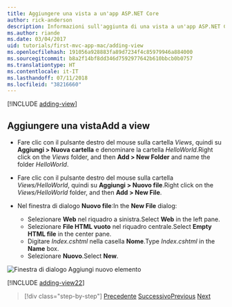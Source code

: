 ```yaml
---
title: Aggiungere una vista a un'app ASP.NET Core
author: rick-anderson
description: Informazioni sull'aggiunta di una vista a un'app ASP.NET Core.
ms.author: riande
ms.date: 03/04/2017
uid: tutorials/first-mvc-app-mac/adding-view
ms.openlocfilehash: 191056a928883fa89d7234f4c85979946a884000
ms.sourcegitcommit: b8a2f14bf8dd346d7592977642b610bbcb0b0757
ms.translationtype: HT
ms.contentlocale: it-IT
ms.lasthandoff: 07/11/2018
ms.locfileid: "38216660"
---
```

[!INCLUDE [adding-view](../../includes/mvc-intro/adding_view1.md)]

## <a name="add-a-view"></a><span data-ttu-id="39b17-103">Aggiungere una vista</span><span class="sxs-lookup"><span data-stu-id="39b17-103">Add a view</span></span> 

* <span data-ttu-id="39b17-104">Fare clic con il pulsante destro del mouse sulla cartella *Views*, quindi su **Aggiungi > Nuova cartella** e denominare la cartella *HelloWorld*.</span><span class="sxs-lookup"><span data-stu-id="39b17-104">Right click on the *Views* folder, and then **Add > New Folder** and name the folder *HelloWorld*.</span></span>
* <span data-ttu-id="39b17-105">Fare clic con il pulsante destro del mouse sulla cartella *Views/HelloWorld*, quindi su **Aggiungi > Nuovo file**.</span><span class="sxs-lookup"><span data-stu-id="39b17-105">Right click on the *Views/HelloWorld* folder, and then **Add > New File**.</span></span>
* <span data-ttu-id="39b17-106">Nel finestra di dialogo **Nuovo file**:</span><span class="sxs-lookup"><span data-stu-id="39b17-106">In the **New File** dialog:</span></span>

  * <span data-ttu-id="39b17-107">Selezionare **Web** nel riquadro a sinistra.</span><span class="sxs-lookup"><span data-stu-id="39b17-107">Select **Web** in the left pane.</span></span>
  * <span data-ttu-id="39b17-108">Selezionare **File HTML vuoto** nel riquadro centrale.</span><span class="sxs-lookup"><span data-stu-id="39b17-108">Select **Empty HTML file** in the center pane.</span></span>
  * <span data-ttu-id="39b17-109">Digitare *Index.cshtml* nella casella **Nome**.</span><span class="sxs-lookup"><span data-stu-id="39b17-109">Type *Index.cshtml* in the **Name** box.</span></span>
  * <span data-ttu-id="39b17-110">Selezionare **Nuovo**.</span><span class="sxs-lookup"><span data-stu-id="39b17-110">Select **New**.</span></span>

![Finestra di dialogo Aggiungi nuovo elemento](adding-view/_static/add_view.png)

[!INCLUDE [adding-view22](../../includes/mvc-intro/adding_view2.md)]

> [!div class="step-by-step"]
> <span data-ttu-id="39b17-112">[Precedente](adding-controller.md)
> [Successivo](adding-model.md)</span><span class="sxs-lookup"><span data-stu-id="39b17-112">[Previous](adding-controller.md)
[Next](adding-model.md)</span></span>
